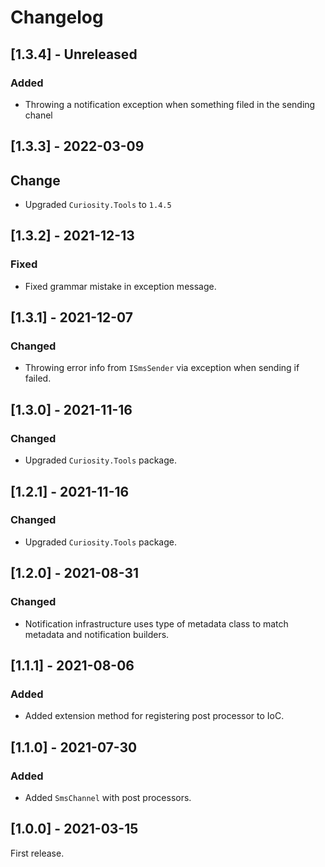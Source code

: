 # Changelog

## [1.3.4] - Unreleased

### Added

- Throwing a notification exception when something filed in the sending chanel

## [1.3.3] - 2022-03-09

## Change

- Upgraded `Curiosity.Tools` to `1.4.5`

## [1.3.2] - 2021-12-13

### Fixed

- Fixed grammar mistake in exception message.

## [1.3.1] - 2021-12-07

### Changed

- Throwing error info from `ISmsSender` via exception when sending if failed.

## [1.3.0] - 2021-11-16

### Changed

- Upgraded `Curiosity.Tools` package.

## [1.2.1] - 2021-11-16

### Changed

- Upgraded `Curiosity.Tools` package.

## [1.2.0] - 2021-08-31

### Changed

- Notification infrastructure uses type of metadata class to match metadata and notification builders.

## [1.1.1] - 2021-08-06

### Added

- Added extension method for registering post processor to IoC.

## [1.1.0] - 2021-07-30

### Added

- Added `SmsChannel` with post processors.

## [1.0.0] - 2021-03-15

First release.
